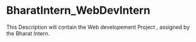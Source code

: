 # BharatIntern_WebDevIntern
This Description will contain the Web developement Project , assigned by the Bharat Intern.
